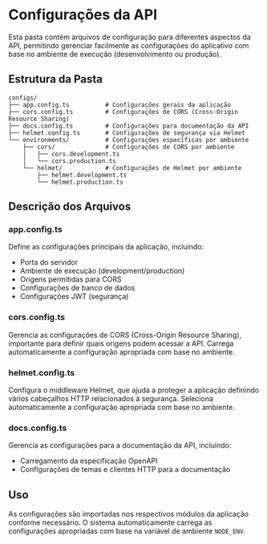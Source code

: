 # Configurações da API

Esta pasta contém arquivos de configuração para diferentes aspectos da API, permitindo gerenciar facilmente as configurações do aplicativo com base no ambiente de execução (desenvolvimento ou produção).

## Estrutura da Pasta

```
configs/
├── app.config.ts          # Configurações gerais da aplicação
├── cors.config.ts         # Configurações de CORS (Cross-Origin Resource Sharing)
├── docs.config.ts         # Configurações para documentação da API
├── helmet.config.ts       # Configurações de segurança via Helmet
└── environments/          # Configurações específicas por ambiente
    ├── cors/              # Configurações de CORS por ambiente
    │   ├── cors.development.ts
    │   └── cors.production.ts
    └── helmet/            # Configurações de Helmet por ambiente
        ├── helmet.development.ts
        └── helmet.production.ts
```

## Descrição dos Arquivos

### app.config.ts
Define as configurações principais da aplicação, incluindo:
- Porta do servidor
- Ambiente de execução (development/production)
- Origens permitidas para CORS
- Configurações de banco de dados
- Configurações JWT (segurança)

### cors.config.ts
Gerencia as configurações de CORS (Cross-Origin Resource Sharing), importante para definir quais origens podem acessar a API. Carrega automaticamente a configuração apropriada com base no ambiente.

### helmet.config.ts
Configura o middleware Helmet, que ajuda a proteger a aplicação definindo vários cabeçalhos HTTP relacionados à segurança. Seleciona automaticamente a configuração apropriada com base no ambiente.

### docs.config.ts
Gerencia as configurações para a documentação da API, incluindo:
- Carregamento da especificação OpenAPI
- Configurações de temas e clientes HTTP para a documentação

## Uso

As configurações são importadas nos respectivos módulos da aplicação conforme necessário. O sistema automaticamente carrega as configurações apropriadas com base na variável de ambiente `NODE_ENV`. 